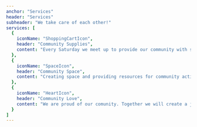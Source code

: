 ```yaml
---
anchor: "Services"
header: "Services"
subheader: "We take care of each other!"
services: [
  {
    iconName: "ShoppingCartIcon",
    header: "Community Supplies",
    content: "Every Saturday we meet up to provide our community with supplies."
  },
  {
    iconName: "SpaceIcon",
    header: "Community Space",
    content: "Creating space and providing resources for community activities."
  },
  {
    iconName: "HeartIcon",
    header: "Community Love",
    content: "We are proud of our comunity. Together we will create a just world!"
  }
]
---
```

